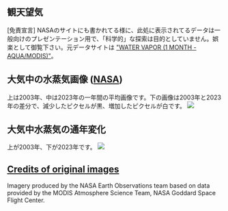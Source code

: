## 観天望気
[免責宣言] NASAのサイトにも書かれてる様に、此処に表示されてるデータは一般向けのプレゼンテーション用で、「科学的」な探索は目的としていません。娯楽として御覧下さい。元データサイトは ["WATER VAPOR (1 MONTH - AQUA/MODIS)"](https://neo.gsfc.nasa.gov/view.php?datasetId=MYDAL2_M_SKY_WV)。   

## 大気中の水蒸気画像 ([NASA](https://neo.gsfc.nasa.gov/view.php?datasetId=MYDAL2_M_SKY_WV))
上は2003年、中は2023年の一年間の平均画像です。下の画像は2003年と2023年の差分で、減少したピクセルが黒、増加したピクセルが白です。
![](Images/aqua_ave+.png)

## 大気中水蒸気の通年変化
上が2003年、下が2023年です。
![](Images/scomb0323.gif)

## [Credits of original images](https://neo.gsfc.nasa.gov/view.php?datasetId=MYDAL2_M_SKY_WV)
Imagery produced by the NASA Earth Observations team based on data provided by the MODIS Atmosphere Science Team, NASA Goddard Space Flight Center.

